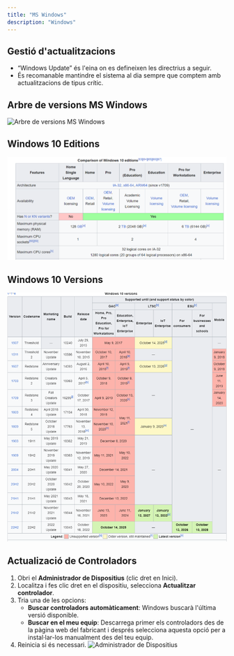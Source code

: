 ```yaml
---
title: "MS Windows"  
description: "Windows"  
---
```


## Gestió d'actualitzacions

- “Windows Update” és l'eina on es defineixen les directrius a seguir.
- És recomanable mantindre el sistema al dia sempre que comptem amb actualitzacions de tipus crític.

## Arbre de versions MS Windows

![Arbre de versions MS Windows](https://upload.wikimedia.org/wikipedia/commons/thumb/e/ed/Windows_Version_History.svg/1280px-Windows_Version_History.svg.png "Arbre de versions MS Windows")

## Windows 10 Editions
![Windows´s editions](../../../../assets/ut2/window%20editions.png)

## Windows 10 Versions

![Windows´s versions](../../../../assets/ut2/window%20versions.png)


## Actualizació de Controladors

1. Obri el **Administrador de Dispositius** (clic dret en Inici).
2. Localitza i fes clic dret en el dispositiu, selecciona **Actualitzar controlador**.
3. Tria una de les opcions:
   - **Buscar controladors automàticament**: Windows buscarà l'última versió disponible.
   - **Buscar en el meu equip**: Descarrega primer els controladors des de la pàgina web del fabricant i després selecciona aquesta opció per a instal·lar-los manualment des del teu equip.
4. Reinicia si és necessari.
![Administrador de Dispositius](https://www.softzone.es/app/uploads-softzone.es/2019/09/Men%C3%BA-contextual-propiedades-dispositivo-Windows-10.png)